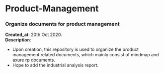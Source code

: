 # Product-Management
### Organize documents for product management

**Created_at**: 20th Oct 2020.  
**Description**:  
- Upon creation, this repository is used to organize the product management related documents, which mainly consist of mindmap and axure rp documents.  
- Hope to add the industrial analysis report.  
